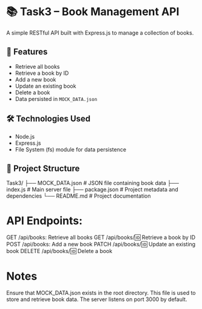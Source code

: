 # 📚 Task3 – Book Management API

A simple RESTful API built with Express.js to manage a collection of books.

## 🚀 Features

- Retrieve all books  
- Retrieve a book by ID  
- Add a new book  
- Update an existing book  
- Delete a book  
- Data persisted in `MOCK_DATA.json`  

## 🛠️ Technologies Used

- Node.js  
- Express.js  
- File System (fs) module for data persistence  

## 📂 Project Structure

Task3/
├── MOCK_DATA.json # JSON file containing book data
├── index.js # Main server file
├── package.json # Project metadata and dependencies
└── README.md # Project documentation


# API Endpoints:

GET /api/books: Retrieve all books
GET /api/books/:id: Retrieve a book by ID
POST /api/books: Add a new book
PATCH /api/books/:id: Update an existing book
DELETE /api/books/:id: Delete a book

# Notes

Ensure that MOCK_DATA.json exists in the root directory. This file is used to store and retrieve book data.
The server listens on port 3000 by default.    